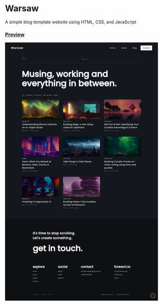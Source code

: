 # Warsaw
A simple blog template website using HTML, CSS, and JavaScript

<h3><a href="https://claymeers.github.io/Warsaw/">Preview</a></h3>


[![Image of Warsaw](images/preview.png)](https://claymeers.github.io/Warsaw/)